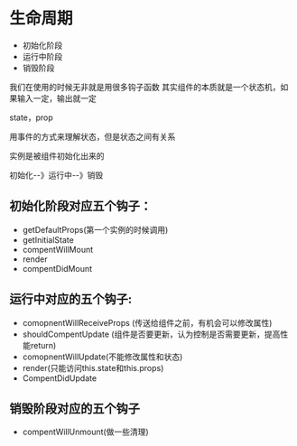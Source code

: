 # 生命周期

* 初始化阶段
* 运行中阶段
* 销毁阶段

我们在使用的时候无非就是用很多钩子函数
其实组件的本质就是一个状态机，如果输入一定，输出就一定

state，prop

用事件的方式来理解状态，但是状态之间有关系

实例是被组件初始化出来的

初始化--》运行中--》销毁

## 初始化阶段对应五个钩子：
* getDefaultProps(第一个实例的时候调用)
* getInitialState
* compentWillMount
* render
* compentDidMount

## 运行中对应的五个钩子:
* comopnentWillReceiveProps (传送给组件之前，有机会可以修改属性)
* shouldCompentUpdate (组件是否要更新，认为控制是否需要更新，提高性能return)
* comopnentWillUpdate(不能修改属性和状态)
* render(只能访问this.state和this.props)
* CompentDidUpdate

## 销毁阶段对应的五个钩子
* compentWillUnmount(做一些清理)


